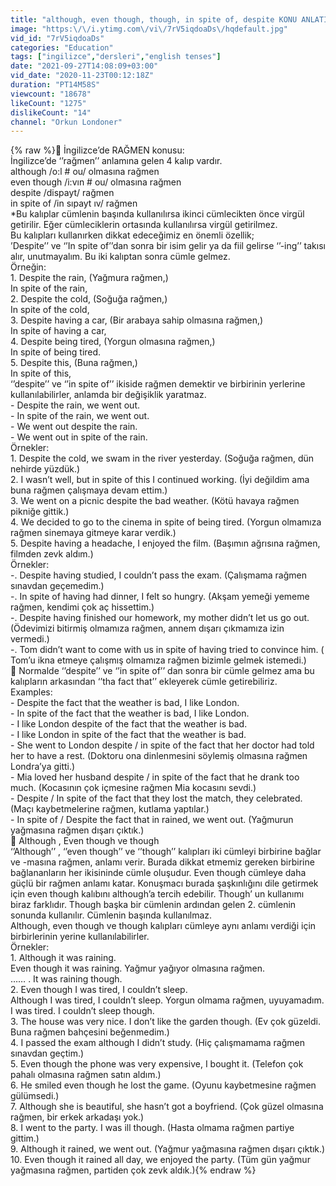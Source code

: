 ```yaml
---
title: "although, even though, though, in spite of, despite KONU ANLATIMI"
image: "https:\/\/i.ytimg.com\/vi\/7rV5iqdoaDs\/hqdefault.jpg"
vid_id: "7rV5iqdoaDs"
categories: "Education"
tags: ["ingilizce","dersleri","english tenses"]
date: "2021-09-27T14:08:09+03:00"
vid_date: "2020-11-23T00:12:18Z"
duration: "PT14M58S"
viewcount: "18678"
likeCount: "1275"
dislikeCount: "14"
channel: "Orkun Londoner"
---
```

{% raw %} İngilizce’de RAĞMEN konusu:<br />İngilizce’de ‘’rağmen’’ anlamına gelen 4 kalıp vardır.<br />although /o:l # ou/ olmasına rağmen<br />even though /i:vın # ou/ olmasına rağmen<br />despite /dispayt/ rağmen<br />in spite of /in sıpayt ıv/ rağmen<br />*Bu kalıplar cümlenin başında kullanılırsa ikinci cümlecikten önce virgül getirilir. Eğer cümleciklerin ortasında kullanılırsa virgül getirilmez.<br />Bu kalıpları kullanırken dikkat edeceğimiz en önemli özellik;<br />’Despite’’ ve ‘’In spite of’’dan sonra bir isim gelir ya da fiil gelirse ‘’-ing’’ takısı alır, unutmayalım. Bu iki kalıptan sonra cümle gelmez.<br />Örneğin:<br />1. Despite the rain,                (Yağmura rağmen,)<br />In spite of the rain,<br />2. Despite the cold,               (Soğuğa rağmen,)<br />In spite of the cold, <br />3. Despite having a car,      (Bir arabaya sahip olmasına rağmen,)<br />In spite of having a car,<br />4. Despite being tired,        (Yorgun olmasına rağmen,)<br />In spite of being tired.<br />5. Despite this,                      (Buna rağmen,)<br />In spite of this,<br />‘’despite’’ ve ‘’in spite of’’ ikiside rağmen demektir ve birbirinin yerlerine kullanılabilirler, anlamda bir değişiklik yaratmaz.<br />- Despite the rain, we went out.<br />- In spite of the rain, we went out.<br />- We went out despite the rain.<br />- We went out in spite of the rain.<br />Örnekler:<br />1. Despite the cold, we swam in the river yesterday. (Soğuğa rağmen, dün nehirde yüzdük.)<br />2. I wasn’t well, but in spite of this I continued working. (İyi değildim ama buna rağmen çalışmaya devam ettim.)<br />3. We went on a picnic despite the bad weather. (Kötü havaya rağmen pikniğe gittik.)<br />4. We decided to go to the cinema in spite of being tired. (Yorgun olmamıza rağmen sinemaya gitmeye karar verdik.)<br />5. Despite having a headache, I enjoyed the film. (Başımın ağrısına rağmen, filmden zevk aldım.)<br />Örnekler:<br />-. Despite having studied, I couldn’t pass the exam. (Çalışmama rağmen sınavdan geçemedim.)<br />-. In spite of having had dinner, I felt so hungry. (Akşam yemeği yememe rağmen, kendimi çok aç hissettim.)<br />-. Despite having finished our homework, my mother didn’t let us go out. (Ödevimizi bitirmiş olmamıza rağmen, annem dışarı çıkmamıza izin vermedi.)<br />-. Tom didn’t want to come with us in spite of having tried to convince him. ( Tom’u ikna etmeye çalışmış olmamıza rağmen bizimle gelmek istemedi.)<br /> Normalde ‘’despite’’ ve ‘’in spite of’’ dan sonra bir cümle gelmez ama bu kalıpların arkasından ‘’tha fact that’’ ekleyerek cümle getirebiliriz.<br />Examples:<br />- Despite the fact that the weather is bad, I like London.<br />- In spite of the fact that the weather is bad, I like London.<br />- I like London despite of the fact that the weather is bad.<br />- I like London in spite of the fact that the weather is bad.<br />- She went to London despite / in spite of the fact that her doctor had told her to have a rest. (Doktoru ona dinlenmesini söylemiş olmasına rağmen Londra’ya gitti.)<br />- Mia loved her husband despite / in spite of the fact that he drank too much. (Kocasının çok içmesine rağmen Mia kocasını sevdi.)<br />- Despite / In spite of the fact that they lost the match, they celebrated. (Maçı kaybetmelerine rağmen, kutlama yaptılar.)<br />- In spite of / Despite the fact that in rained, we went out. (Yağmurun yağmasına rağmen dışarı çıktık.)<br /> Although , Even though ve though<br />‘’Although’’ , ‘’even though’’ ve ‘’though’’ kalıpları iki cümleyi birbirine bağlar ve -masına rağmen, anlamı verir. Burada dikkat etmemiz gereken birbirine bağlananların her ikisininde cümle oluşudur. Even though cümleye daha güçlü bir rağmen anlamı katar. Konuşmacı burada şaşkınlığını dile getirmek için even though kalıbını although’a tercih edebilir. Though’ un kullanımı biraz farklıdır. Though başka bir cümlenin ardından gelen 2. cümlenin sonunda kullanılır. Cümlenin başında kullanılmaz.<br />Although, even though ve though kalıpları cümleye aynı anlamı verdiği için birbirlerinin yerine kullanılabilirler. <br />Örnekler:<br />1. Although it was raining.<br />Even though it was raining.               Yağmur yağıyor olmasına rağmen.<br />…… . It was raining though.<br />2. Even though I was tired, I couldn’t sleep.<br />Although I was tired, I couldn’t sleep.                   Yorgun olmama rağmen, uyuyamadım.<br />I was tired. I couldn’t sleep though. <br />3. The house was very nice. I don’t like the garden though. (Ev çok güzeldi. Buna rağmen bahçesini beğenmedim.)<br />4. I passed the exam although I didn’t study. (Hiç çalışmamama rağmen sınavdan geçtim.)<br />5. Even though the phone was very expensive, I bought it. (Telefon çok pahalı olmasına rağmen satın aldım.)<br />6. He smiled even though he lost the game. (Oyunu kaybetmesine rağmen gülümsedi.)<br />7. Although she is beautiful, she hasn’t got a boyfriend. (Çok güzel olmasına rağmen, bir erkek arkadaşı yok.)<br />8. I went to the party. I was ill though. (Hasta olmama rağmen partiye gittim.)<br />9. Although it rained, we went out. (Yağmur yağmasına rağmen dışarı çıktık.)<br />10. Even though it rained all day, we enjoyed the party. (Tüm gün yağmur yağmasına rağmen, partiden çok zevk aldık.){% endraw %}
